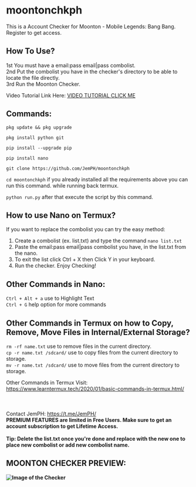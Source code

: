 # moontonchkph
This is a Account Checker for Moonton - Mobile Legends: Bang Bang.<br>
Register to get access.<br>

## How To Use?
1st You must have a email:pass email|pass combolist.<br>
2nd Put the combolist you have in the checker's directory to be able to locate the file directly.<br>
3rd Run the Moonton Checker.<br>

Video Tutorial Link Here: [VIDEO TUTORIAL CLICK ME](https://streamable.com/j64h83)<br>


## Commands:
```pkg update && pkg upgrade``` 

```pkg install python git```

```pip install --upgrade pip```

```pip install nano```

```git clone https://github.com/JemPH/moontonchkph```

```cd moontonchkph``` if you already installed all the requirements above you can run this command. while running back termux.<br>

```python run.py``` after that execute the script by this command.<br>

## How to use Nano on Termux?
If you want to replace the combolist you can try the easy method:<br>

1. Create a combolist (ex. list.txt) and type the command ```nano list.txt```<br>
2. Paste the email:pass email|pass combolist you have, in the list.txt from the nano.<br>
3. To exit the list click Ctrl + X then Click Y in your keyboard.<br>
4. Run the checker. Enjoy Checking!

## Other Commands in Nano:<br>
```Ctrl + Alt + a``` use to Highlight Text<br>
```Ctrl + G``` help option for more commands<br>

## Other Commands in Termux on how to Copy, Remove, Move Files in Internal/External Storage?
```rm -rf name.txt``` use to remove files in the current directory.<br>
```cp -r name.txt /sdcard/``` use to copy files from the current directory to storage.<br>
```mv -r name.txt /sdcard/``` use to move files from the current directory to storage.<br>


Other Commands in Termux Visit: https://www.learntermux.tech/2020/01/basic-commands-in-termux.html/<br>
<br>
<br>
<br>Contact JemPH: https://t.me/JemPH/<br>
<b>PREMIUM FEATURES are limited in Free Users. Make sure to get an account subscription to get Lifetime Access.<br>
<br>
Tip: Delete the list.txt once you're done and replace with the new one to place new combolist or add new combolist name.<br>

## MOONTON CHECKER PREVIEW:
![Image of the Checker](https://iili.io/d62wf2.png)



